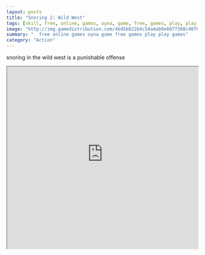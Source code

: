 ```yaml
---
layout: posts
title: "Snoring 2: Wild West"
tags: [skill, free, online, games, oyna, game, free, games, play, play, games]
image: "http://img.gamedistribution.com/4bd5b622b4c54a4ab9e6977368c40f0a.jpg"
summary: "  free online games oyna game free games play play games"
category: "Action"
---
```


snoring in the wild west is a punishable offense

<iframe width="100%" height="480px;" src="http://flash.gamedistribution.com?game=4bd5b622b4c54a4ab9e6977368c40f0a"></iframe>